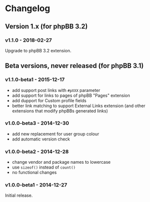 # Changelog

## Version 1.x (for phpBB 3.2)

### v1.1.0 - 2018-02-27

Upgrade to phpBB 3.2 extension.

## Beta versions, never released (for phpBB 3.1)

### v1.1.0-beta1 - 2015-12-17

- add support post links with `#pXXX` parameter
- add support for links to pages of phpBB "Pages" extension
- add dupport for Custom profile fields
- better link matching to support External Links extension (and other extensions that modify phpBBs generated links)

### v1.0.0-beta3 - 2014-12-30

- add new replacement for user group colour
- add automatic version check

### v1.0.0-beta2 - 2014-12-28

- change vendor and package names to lowercase
- use `sizeof()` instead of `count()`
- no functional changes

### v1.0.0-beta1 - 2014-12-27

Initial release.
